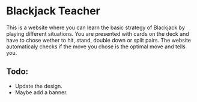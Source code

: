 # Blackjack Teacher

This is a website where you can learn the basic strategy of Blackjack by playing different situations. You are presented with cards on the deck and have to chose wether to hit, stand, double down or split pairs. The website automaticaly checks if the move you chose is the optimal move and tells you.

## Todo:

- Update the design.
- Maybe add a banner.
